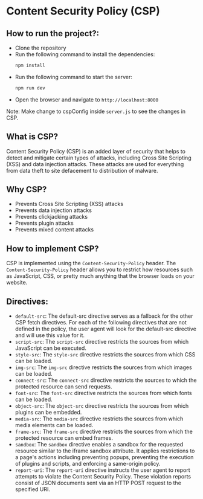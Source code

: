 <!-- Help Help write me about CSP -->
# Content Security Policy (CSP)
## How to run the project?:
- Clone the repository
- Run the following command to install the dependencies:
    ```bash
    npm install
    ```
- Run the following command to start the server:
    ```bash
    npm run dev
    ```
- Open the browser and navigate to `http://localhost:8000`

Note: Make change to cspConfig inside `server.js` to see the changes in CSP.

## What is CSP?
Content Security Policy (CSP) is an added layer of security that helps to detect and mitigate certain types of attacks, including Cross Site Scripting (XSS) and data injection attacks. These attacks are used for everything from data theft to site defacement to distribution of malware.

## Why CSP?
- Prevents Cross Site Scripting (XSS) attacks
- Prevents data injection attacks
- Prevents clickjacking attacks
- Prevents plugin attacks
- Prevents mixed content attacks


## How to implement CSP?
CSP is implemented using the `Content-Security-Policy` header. The `Content-Security-Policy` header allows you to restrict how resources such as JavaScript, CSS, or pretty much anything that the browser loads on your website.

## Directives:
- `default-src`: The default-src directive serves as a fallback for the other CSP fetch directives. For each of the following directives that are not defined in the policy, the user agent will look for the default-src directive and will use this value for it.
- `script-src`: The `script-src` directive restricts the sources from which JavaScript can be executed.
- `style-src`: The `style-src` directive restricts the sources from which CSS can be loaded.
- `img-src`: The `img-src` directive restricts the sources from which images can be loaded.
- `connect-src`: The `connect-src` directive restricts the sources to which the protected resource can send requests.
- `font-src`: The `font-src` directive restricts the sources from which fonts can be loaded.
- `object-src`: The `object-src` directive restricts the sources from which plugins can be embedded.
- `media-src`: The `media-src` directive restricts the sources from which media elements can be loaded.
- `frame-src`: The `frame-src` directive restricts the sources from which the protected resource can embed frames.
- `sandbox`: The `sandbox` directive enables a sandbox for the requested resource similar to the iframe sandbox attribute. It applies restrictions to a page's actions including preventing popups, preventing the execution of plugins and scripts, and enforcing a same-origin policy.
- `report-uri`: The `report-uri` directive instructs the user agent to report attempts to violate the Content Security Policy. These violation reports consist of JSON documents sent via an HTTP POST request to the specified URI.

